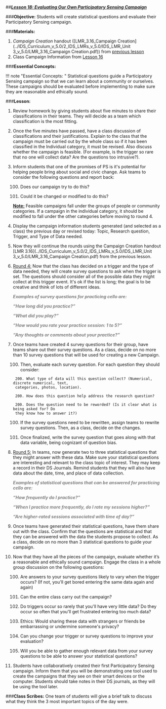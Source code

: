 ##***<u>Lesson 18: Evaluating Our Own Participatory Sensing Campaign</u>***

###**Objective:** 
Students will create statistical questions and evaluate their Participatory Sensing campaign.

###**Materials:**
1. *Campaign Creation* handout ([LMR_3.16_Campaign Creation](../IDS_Curriculum_v_5.0/2_IDS_LMRs_v_5.0/IDS_LMR_Unit 3_v_5.0/LMR_3.16_Campaign Creation.pdf)) from [previous lesson](lesson17.md)
2. Class Campaign Information from [Lesson 16](lesson16.md)

###**Essential Concepts:**

!!! note "Essential Concepts: "
    Statistical questions guide a Participatory Sensing campaign so that we can learn
    about a community or ourselves. These campaigns should be evaluated before implementing to make
    sure they are reasonable and ethically sound.

###**Lesson:**
1. Review homework by giving students about five minutes to share their classifications in their
teams. They will decide as a team which classification is the most fitting.

2. Once the five minutes have passed, have a class discussion of classifications and their
justifications. Explain to the class that the campaign must be carried out by the whole class so if it
has been classified in the Individual category, it must be revised. Also discuss whether the
campaign is feasible. (For example, is the trigger so rare that no one will collect data? Are the
questions too intrusive?).

3. Inform students that one of the promises of PS is it's potential for helping people bring about
social and civic change. Ask teams to consider the following questions and report back:

    100. Does our campaign try to do this?

    100. Could it be changed or modified to do this?

    **<u>Note:</u>** Feasible campaigns fall under the groups of people or community categories. If a
    campaign in the individual category, it should be modified to fall under the other categories before
    moving to round 4.

4. Display the campaign information students generated (and selected as a class) the previous day
or revised today: Topic, Research question, Trigger, and Type of Data needed.

5. Now they will continue the rounds using the Campaign Creation handout [LMR 3.16](../IDS_Curriculum_v_5.0/2_IDS_LMRs_v_5.0/IDS_LMR_Unit 3_v_5.0/LMR_3.16_Campaign Creation.pdf) from the
previous lesson.

6. <u>Round 4:</u> Now that the class has decided on a trigger and the type of data needed, they will
create survey questions to ask when the trigger is set. The questions should consider all of the
possible data they might collect at this trigger event. It's ok if the list is long; the goal is to be
creative and think of lots of different ideas.

    <span style="color:grey">***Examples of survey questions for practicing cello are:***</span>

    <span style="color:grey">***“How long did you practice?”***</span>

    <span style="color:grey">***“What did you play?”***</span>

    <span style="color:grey">***“How would you rate your practice session: 1 to 5?”***</span>

    <span style="color:grey">***“Any thoughts or comments about your practice?”***</span>

7. Once teams have created 4 survey questions for their group, have teams share out their survey
questions. As a class, decide on no more than 10 survey questions that will be used for creating a
new Campaign.

    100. Then, evaluate each survey question. For each question they should consider:

        200. What type of data will this question collect? (Numerical, discrete numerical, text,
        categories, photos, location).

        200. How does this question help address the research question?

        200. Does the question need to be reworded? (Is it clear what is being asked for? Do
        they know how to answer it?)

    100. If the survey questions need to be rewritten, assign teams to rewrite survey questions.
    Then, as a class, decide on the changes.

    100. Once finalized, write the survey question that goes along with that data variable, being
    cognizant of question bias.

8. <u>Round 5:</u> In teams, now generate two to three statistical questions that they might answer with
these data. Make sure your statistical questions are interesting and relevant to the class topic of
interest. They may keep a record in their DS Journals. Remind students that they will also have
data about the date, time, and place of data collection.

    <span style="color:grey">***Examples of statistical questions that can be answered for practicing cello are:***</span>

    <span style="color:grey">***“How frequently do I practice?”***</span>

    <span style="color:grey">***“When I practice more frequently, do I rate my sessions higher?”***</span>

    <span style="color:grey">***“Are higher-rated sessions associated with time of day?”***</span>

9. Once teams have generated their statistical questions, have them share out with the class.
Confirm that the questions are statistical and that they can be answered with the data the
students propose to collect. As a class, decide on no more than 3 statistical questions to guide
your campaign.

10. Now that they have all the pieces of the campaign, evaluate whether it’s a reasonable and
ethically sound campaign. Engage the class in a whole group discussion on the following
questions:

    100. Are answers to your survey questions likely to vary when the trigger occurs? (If not, you'll
    get bored entering the same data again and again)

    100. Can the entire class carry out the campaign?

    100. Do triggers occur so rarely that you'll have very little data? Do they occur so often that
    you'll get frustrated entering too much data?

    100. Ethics: Would sharing these data with strangers or friends be embarrassing or undermine
    someone's privacy?

    100. Can you change your trigger or survey questions to improve your evaluation?

    100. Will you be able to gather enough relevant data from your survey questions to be able to
    answer your statistical questions?

11. Students have collaboratively created their first Participatory Sensing campaign. Inform them that
you will be demonstrating one tool used to create the campaigns that they see on their smart
devices or the computer. Students should take notes in their DS journals, as they will be using the
tool later.

###**Class Scribes:**
One team of students will give a brief talk to discuss what they think the 3 most important topics of the
day were.
